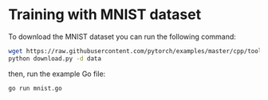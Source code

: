 # Training with MNIST dataset

To download the MNIST dataset you can run the following command:

``` bash
wget https://raw.githubusercontent.com/pytorch/examples/master/cpp/tools/download_mnist.py
python download.py -d data
```

then, run the example Go file:

``` bash
go run mnist.go
```
